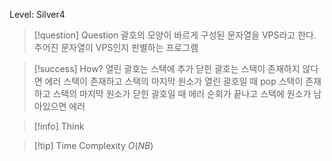 Level: Silver4

> [!question] Question
> 괄호의 모양이 바르게 구성된 문자열을 VPS라고 한다.
> 주어진 문자열이 VPS인지 판별하는 프로그램

> [!success] How?
> 열린 괄호는 스택에 추가
> 닫힌 괄호는 스택이 존재하지 않다면 에러
> 스택이 존재하고 스택의 마지막 원소가 열린 괄호일 때 pop
> 스택이 존재하고 스택의 마지막 원소가 닫힌 괄호일 때 에러
> 순회가 끝나고 스택에 원소가 남아있으면 에러

> [!info] Think

> [!tip] Time Complexity
> $O(NB)$
